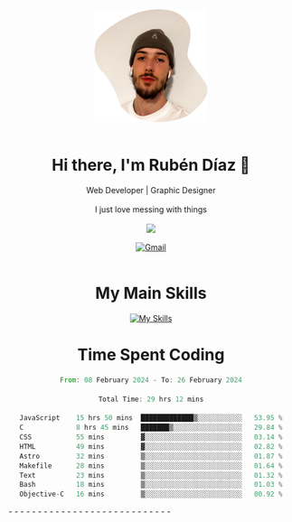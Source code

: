 <div align="center">
	<img height=200 width=200 src="./.img/yo_github_pfp.png" alt="Rubén Díaz" width=200/><br><br>
	
	
 # Hi there, I'm Rubén Díaz 👋

  Web Developer | Graphic Designer
  <br>
  <br>
  I just love messing with things
  <br>
  <br>
  <a href="https://www.github.com/rubendiazzz" target="_blank" rel="noreferrer"><img
src="https://img.shields.io/github/followers/rubendiazzz?logo=github&style=for-the-badge&color=red" /></a>


  <a href="mailto:rubendfraga@gmail.com">![Gmail](https://img.shields.io/badge/Gmail-D14836?style=for-the-badge&logo=gmail&logoColor=white)</a><br><br>

  # My Main Skills
  [![My Skills](https://skillicons.dev/icons?i=js,html,css,tailwind,c,cpp,cs,react,nextjs,astro,mysql,mongo)](https://skillicons.dev)

# Time Spent Coding
<!--START_SECTION:waka-->

```rust
From: 08 February 2024 - To: 26 February 2024

Total Time: 29 hrs 12 mins

JavaScript    15 hrs 50 mins  █████████████▒░░░░░░░░░░░   53.95 %
C             8 hrs 45 mins   ███████▒░░░░░░░░░░░░░░░░░   29.84 %
CSS           55 mins         ▓░░░░░░░░░░░░░░░░░░░░░░░░   03.14 %
HTML          49 mins         ▓░░░░░░░░░░░░░░░░░░░░░░░░   02.82 %
Astro         32 mins         ▒░░░░░░░░░░░░░░░░░░░░░░░░   01.87 %
Makefile      28 mins         ▒░░░░░░░░░░░░░░░░░░░░░░░░   01.64 %
Text          23 mins         ▒░░░░░░░░░░░░░░░░░░░░░░░░   01.32 %
Bash          18 mins         ▒░░░░░░░░░░░░░░░░░░░░░░░░   01.03 %
Objective-C   16 mins         ▒░░░░░░░░░░░░░░░░░░░░░░░░   00.92 %
```

<!--END_SECTION:waka-->
</div>
-
-
-
-
-
-
-
-
-
-
-
-
-
-
-
-
-
-
-
-
-
-
-
-
-
-
-
-
